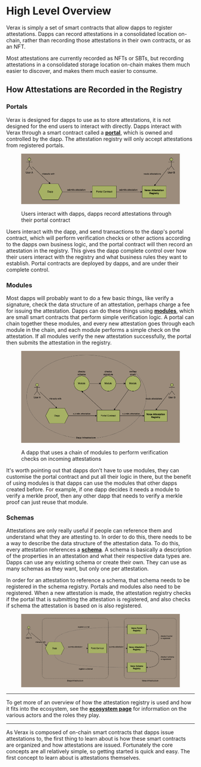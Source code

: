# High Level Overview

Verax is simply a set of smart contracts that allow dapps to register attestations.  Dapps can record attestations in a consolidated location on-chain, rather than recording those attestations in their own contracts, or as an NFT.

Most attestations are currently recorded as NFTs or SBTs, but recording attestations in a consolidated storage location on-chain makes them much easier to discover, and makes them much easier to consume.

## How Attestations are Recorded in the Registry

### Portals

Verax is designed for dapps to use as to store attestations, it is not designed for the end users to interact with directly.  Dapps interact with Verax through a smart contract called a [**portal**](portals.md), which is owned and controlled by the dapp.  The attestation registry will only accept attestations from registered portals.

<figure><img src="../.gitbook/assets/high-level-flow-01.drawio.png" alt=""><figcaption><p>Users interact with dapps, dapps record attestations through their portal contract</p></figcaption></figure>

Users interact with the dapp, and send transactions to the dapp's portal contract, which will perform verification checks or other actions according to the dapps own business logic, and the portal contract will then record an attestation in the registry.  This gives the dapp complete control over how their users interact with the registry and what business rules they want to establish.  Portal contracts are deployed by dapps, and are under their complete control.

### Modules

Most dapps will probably want to do a few basic things, like verify a signature, check the data structure of an attestation, perhaps charge a fee for issuing the attestation. Dapps can do these things using [**modules**](modules.md), which are small smart contracts that perform simple verification logic.  A portal can chain together these modules, and every new attestation goes through each module in the chain, and each module performs a simple check on the attestation.  If all modules verify the new attestation successfully, the portal then submits the attestation in the registry.

<figure><img src="../.gitbook/assets/high-level-flow.drawio.png" alt=""><figcaption><p>A dapp that uses a chain of modules to perform verification checks on incoming attestations</p></figcaption></figure>

It's worth pointing out that dapps don't have to use modules, they can customise the portal contract and put all their logic in there, but the benefit of using modules is that dapps can use the modules that other dapps created before.  For example, if one dapp decides it needs a module to verify a merkle proof, then any other dapp that needs to verify a merkle proof can just reuse that module.

### Schemas

Attestations are only really useful if people can reference them and understand what they are attesting to.  In order to do this, there needs to be a way to describe the data structure of the attestation data.  To do this, every attestation references a [**schema**](schemas.md).  A schema is basically a description of the properties in an attestation and what their respective data types are.  Dapps can use any existing schema or create their own. They can use as many schemas as they want, but only one per attestation.

In order for an attestation to reference a schema, that schema needs to be registered in the schema registry.  Portals and modules also need to be registered.  When a new attestation is made, the attestation registry checks if the portal that is submitting the attestation is registered, and also checks if schema the attestation is based on is also registered.

<figure><img src="../.gitbook/assets/high-level-flow-02.drawio.png" alt=""><figcaption></figcaption></figure>

***

To get more of an overview of how the attestation registry is used and how it fits into the ecosystem, see the [**ecosystem page**](ecosystem.md) for information on the various actors and the roles they play.

***

As Verax is composed of on-chain smart contracts that dapps issue attestations to, the first thing to learn about is how these smart contracts are organized and how attestations are issued. Fortunately the core concepts are all relatively simple, so getting started is quick and easy.  The first concept to learn about is attestations themselves.


